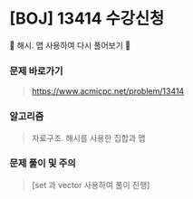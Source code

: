 # [BOJ] 13414 수강신청

🤍 해시. 맵 사용하여 다시 풀어보기 🤍

### 문제 바로가기

>  https://www.acmicpc.net/problem/13414

### 알고리즘

> 자료구조. 해시를 사용한 집합과 맵

### 문제 풀이 및 주의

> [set 과 vector 사용하여 풀이 진행]